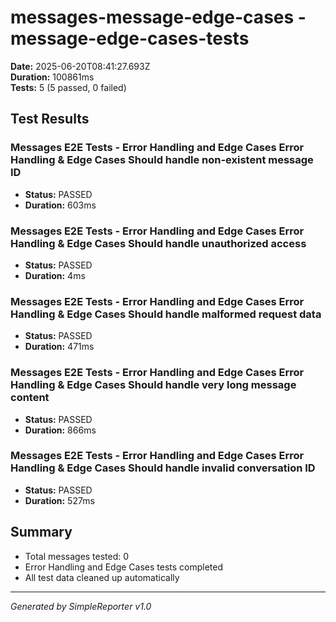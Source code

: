 # messages-message-edge-cases - message-edge-cases-tests

**Date:** 2025-06-20T08:41:27.693Z  
**Duration:** 100861ms  
**Tests:** 5 (5 passed, 0 failed)

## Test Results


### Messages E2E Tests - Error Handling and Edge Cases Error Handling & Edge Cases Should handle non-existent message ID
- **Status:** PASSED
- **Duration:** 603ms



### Messages E2E Tests - Error Handling and Edge Cases Error Handling & Edge Cases Should handle unauthorized access
- **Status:** PASSED
- **Duration:** 4ms



### Messages E2E Tests - Error Handling and Edge Cases Error Handling & Edge Cases Should handle malformed request data
- **Status:** PASSED
- **Duration:** 471ms



### Messages E2E Tests - Error Handling and Edge Cases Error Handling & Edge Cases Should handle very long message content
- **Status:** PASSED
- **Duration:** 866ms



### Messages E2E Tests - Error Handling and Edge Cases Error Handling & Edge Cases Should handle invalid conversation ID
- **Status:** PASSED
- **Duration:** 527ms



## Summary

- Total messages tested: 0
- Error Handling and Edge Cases tests completed
- All test data cleaned up automatically

---
*Generated by SimpleReporter v1.0*
